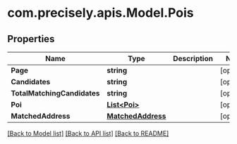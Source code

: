 # com.precisely.apis.Model.Pois
## Properties

Name | Type | Description | Notes
------------ | ------------- | ------------- | -------------
**Page** | **string** |  | [optional] 
**Candidates** | **string** |  | [optional] 
**TotalMatchingCandidates** | **string** |  | [optional] 
**Poi** | [**List&lt;Poi&gt;**](Poi.md) |  | [optional] 
**MatchedAddress** | [**MatchedAddress**](MatchedAddress.md) |  | [optional] 

[[Back to Model list]](../README.md#documentation-for-models) [[Back to API list]](../README.md#documentation-for-api-endpoints) [[Back to README]](../README.md)

